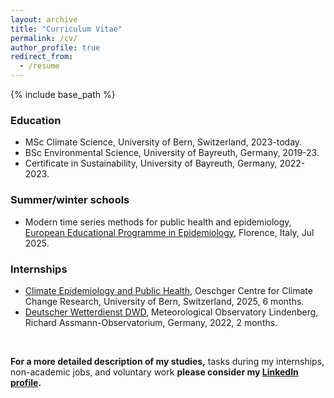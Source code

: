 ```yaml
---
layout: archive
title: "Curriculum Vitae"
permalink: /cv/
author_profile: true
redirect_from:
  - /resume
---
```


{% include base_path %}


### Education

* MSc Climate Science, University of Bern, Switzerland, 2023-today.
* BSc Environmental Science, University of Bayreuth, Germany, 2019-23.
* Certificate in Sustainability, University of Bayreuth, Germany, 2022-2023.


### Summer/winter schools

* Modern time series methods for public health and epidemiology, [European Educational Programme in Epidemiology](https://www.eepe.org/), Florence, Italy, Jul 2025.


### Internships

* [Climate Epidemiology and Public Health](https://www.ispm.unibe.ch/research/research_groups_and_themes/climate_epidemiology_and_public_health/index_eng.html), Oeschger Centre for Climate Change Research, University of Bern, Switzerland, 2025, 6 months.
* [Deutscher Wetterdienst DWD](https://www.dwd.de/DE/Home/home_node.html), Meteorological Observatory Lindenberg, Richard Assmann-Observatorium, Germany, 2022, 2 months.

<br>

**For a more detailed description of my studies,** tasks during my internships, non-academic jobs, and voluntary work **please consider my [LinkedIn profile](https://www.linkedin.com/in/tino-schneidewind/).**
